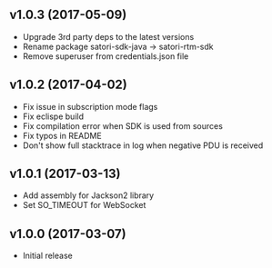 v1.0.3 (2017-05-09)
-------------------
* Upgrade 3rd party deps to the latest versions
* Rename package satori-sdk-java -> satori-rtm-sdk
* Remove superuser from credentials.json file

v1.0.2 (2017-04-02)
-------------------
* Fix issue in subscription mode flags
* Fix eclispe build
* Fix compilation error when SDK is used from sources
* Fix typos in README
* Don't show full stacktrace in log when negative PDU is received

v1.0.1 (2017-03-13)
-------------------
* Add assembly for Jackson2 library
* Set SO_TIMEOUT for WebSocket

v1.0.0 (2017-03-07)
-------------------
* Initial release

